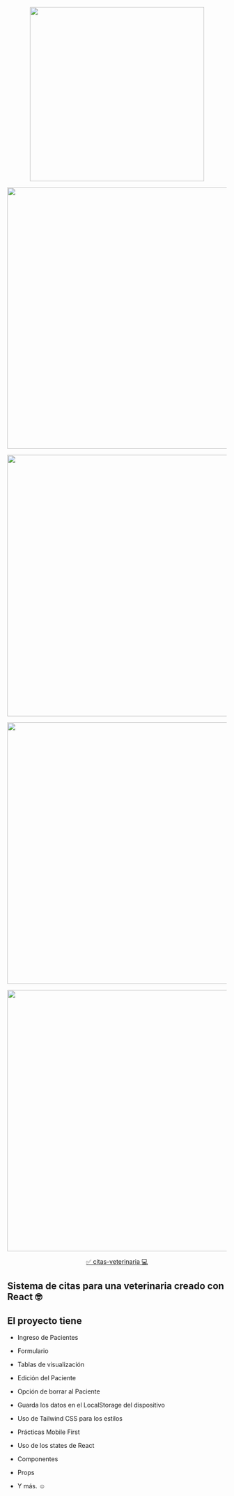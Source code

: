 <p align="center"><a href="https://laravel.com" target="_blank"><img src="https://upload.wikimedia.org/wikipedia/commons/thumb/4/47/React.svg/1200px-React.svg.png" width="400"></a></p>

<p align="center">
    <p align="center"><a href="https://bit.ly/_dimebruce" target="_blank"><img src="https://github.com/dimebruce/veterinaria-citas-react/blob/main/public/img/veterinaria-dimebruce-react.netlify.app_.png" width="600"></a></p>  
    <p align="center"><a href="https://bit.ly/_dimebruce" target="_blank"><img src="https://github.com/dimebruce/veterinaria-citas-react/blob/main/public/img/veterinaria-dimebruce-react.netlify.app_(iPhone%2012%20Pro).png" width="600"></a></p>
    <p align="center"><a href="https://bit.ly/_dimebruce" target="_blank"><img src="https://github.com/dimebruce/veterinaria-citas-react/blob/main/public/img/pagespeed.web.dev_report_url%3Dhttps2F2F%26form_factor%3Ddesk.png" width="600"></a></p>
    <p align="center"><a href="https://bit.ly/_dimebruce" target="_blank"><img src="https://github.com/dimebruce/veterinaria-citas-react/blob/main/public/img/pagespeed.web.dev_report_url%3Dhttps2F2F%26form_factor%3Ddesk.png" width="600"></a></p>
</p>


<p align="center">
    <p align="center"><a href="https://veterinaria-dimebruce-react.netlify.app/" target="_blank">✅ citas-veterinaria 💻 </a></p>  

## Sistema de citas para una veterinaria creado con React 🤓

## El proyecto tiene

- Ingreso de Pacientes
- Formulario
- Tablas de visualización
- Edición del Paciente
- Opción de borrar al Paciente
- Guarda los datos en el LocalStorage del dispositivo
- Uso de Tailwind CSS para los estilos
- Prácticas Mobile First
- Uso de los states de React
- Componentes
- Props

- Y más. ☺

